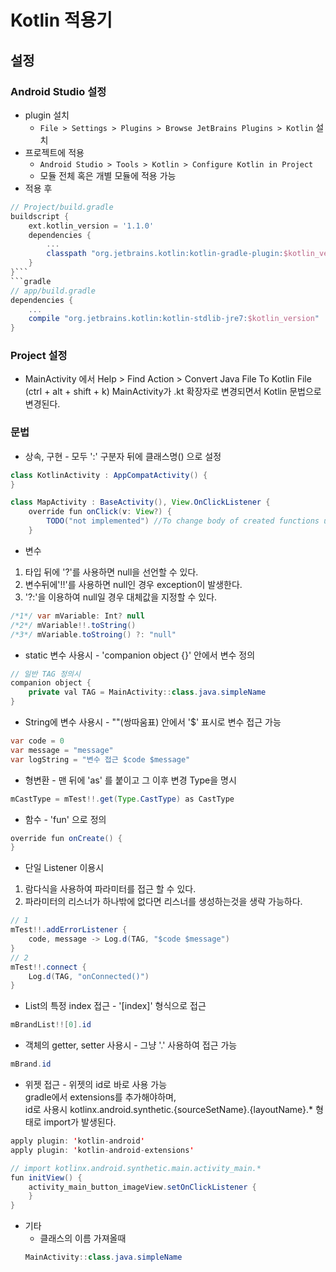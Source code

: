 # Kotlin 적용기

## 설정

### Android Studio 설정
* plugin 설치
  * ```File > Settings > Plugins > Browse JetBrains Plugins > Kotlin``` 설치
* 프로젝트에 적용
  * ```Android Studio > Tools > Kotlin > Configure Kotlin in Project```
  * 모듈 전체 혹은 개별 모듈에 적용 가능
* 적용 후
```gradle
// Project/build.gradle
buildscript {
    ext.kotlin_version = '1.1.0'
    dependencies {
        ...
        classpath "org.jetbrains.kotlin:kotlin-gradle-plugin:$kotlin_version"
    }
}```
```gradle
// app/build.gradle
dependencies {
    ...
    compile "org.jetbrains.kotlin:kotlin-stdlib-jre7:$kotlin_version"
}
```
### Project 설정
* MainActivity 에서 Help > Find Action > Convert Java File To Kotlin File (ctrl + alt + shift + k)
MainActivity가 .kt 확장자로 변경되면서 Kotlin 문법으로 변경된다.

### 문법
* 상속, 구현 - 모두 ':' 구분자 뒤에 클래스명() 으로 설정
```java
class KotlinActivity : AppCompatActivity() {
}
```
```java
class MapActivity : BaseActivity(), View.OnClickListener {
    override fun onClick(v: View?) {
        TODO("not implemented") //To change body of created functions use File | Settings | File Templates.
    }
```

* 변수  
1) 타입 뒤에 '?'를 사용하면 null을 선언할 수 있다.  
2) 변수뒤에'!!'를 사용하면 null인 경우 exception이 발생한다.  
3) '?:'을 이용하여 null일 경우 대체값을 지정할 수 있다.
```Java
/*1*/ var mVariable: Int? null
/*2*/ mVariable!!.toString()
/*3*/ mVariable.toStroing() ?: "null"
```

* static 변수 사용시 - 'companion object {}' 안에서 변수 정의
```java
// 일반 TAG 정의시
companion object {
    private val TAG = MainActivity::class.java.simpleName
}
```

* String에 변수 사용시 - ""(쌍따움표) 안에서 '$' 표시로 변수 접근 가능
```java
var code = 0
var message = "message"
var logString = "변수 접근 $code $message"
```

* 형변환 - 맨 뒤에 'as' 를 붙이고 그 이후 변경 Type을 명시
```Java
mCastType = mTest!!.get(Type.CastType) as CastType
```

* 함수 - 'fun' 으로 정의
```Java
override fun onCreate() {
}
```

* 단일 Listener 이용시  
1) 람다식을 사용하여 파라미터를 접근 할 수 있다.  
2) 파라미터의 리스너가 하나밖에 없다면 리스너를 생성하는것을 생략 가능하다.
```java
// 1
mTest!!.addErrorListener {
    code, message -> Log.d(TAG, "$code $message")
}
// 2
mTest!!.connect {
    Log.d(TAG, "onConnected()")
}
```

* List의 특정 index 접근 - '[index]' 형식으로 접근
```java
mBrandList!![0].id
```

* 객체의 getter, setter 사용시 - 그냥 '.' 사용하여 접근 가능
```java
mBrand.id
```

* 위젯 접근 - 위젯의 id로 바로 사용 가능  
gradle에서 extensions를 추가해야하며,  
id로 사용시 kotlinx.android.synthetic.{sourceSetName}.{layoutName}.* 형태로 import가 발생된다.
```java
apply plugin: 'kotlin-android'
apply plugin: 'kotlin-android-extensions'
```
```java
// import kotlinx.android.synthetic.main.activity_main.*
fun initView() {
    activity_main_button_imageView.setOnClickListener {
    }
}
```

* 기타
  * 클래스의 이름 가져올때
  ```java
  MainActivity::class.java.simpleName
  ```
